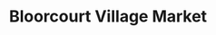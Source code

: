 ---
title: "Bloorcourt Village Market"
url: /toronto/bloorcourt-village-market/
shop: greengrocer
---